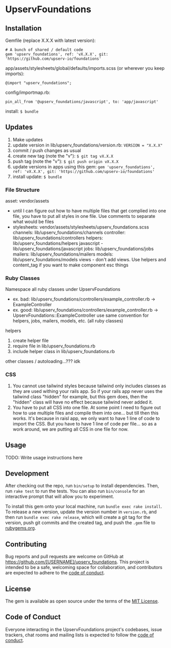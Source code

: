 # UpservFoundations

## Installation
Gemfile (replace X.X.X with latest version):
```
# A bunch of shared / default code
gem 'upserv_foundations', ref: 'vX.X.X', git: 'https://github.com/upserv-io/foundations'
```
app/assets/stylesheets/global/defaults/imports.scss (or wherever you keep imports):
```
@import "upserv_foundations";
```
config/importmap.rb:
```
pin_all_from '@upserv_foundations/javascript', to: 'app/javascript'
```
install: `$ bundle`

## Updates
1. Make updates
2. update version in lib/upserv_foundations/version.rb: `VERSION = "X.X.X"`
3. commit / push changes as usual
4. create new tag (note the "v"): `$ git tag vX.X.X`
5. push tag (note the "v"): `$ git push origin vX.X.X`
6. update versions in apps using this gem: `gem 'upserv_foundations', ref: 'vX.X.X', git: 'https://github.com/upserv-io/foundations'`
7. install update: `$ bundle`

### File Structure
asset: vendor/assets
 - until I can figure out how to have multiple files that get complied into one file, you have to put all styles in one file. Use comments to separate what would be files
 - stylesheets: vendor/assets/stylesheets/upserv_foundations.scss
channels: lib/upserv_foundations/channels
controller: lib/upserv_foundations/controllers
helpers: lib/upserv_foundations/helpers
javascript - lib/upserv_foundations/javascript
jobs: lib/upserv_foundations/jobs
mailers: lib/upserv_foundations/mailers
models: lib/upserv_foundations/models
views - don't add views. Use helpers and content_tag if you want to make component esc things

### Ruby Classes
Namespace all ruby classes under UpservFoundations
- ex. bad:  lib/upserv_foundations/controllers/example_controller.rb -> ExampleController
- ex. good:  lib/upserv_foundations/controllers/example_controller.rb -> UpservFoundations::ExampleController
use same convention for helpers, jobs, mailers, models, etc. (all ruby classes)

helpers
1. create helper file 
1. require file in lib/upserv_foundations.rb
1. include helper class in lib/upserv_foundations.rb

other classes / autoloading...??? idk

### CSS
1. You cannot use tailwind styles because tailwind only includes classes as they are used withing your rails app. So if your rails app never uses the tailwind class "hidden" for example, but this gem does, then the "hidden" class will have no effect because tailwind never added it.
1. You have to put all CSS into one file. At some point I need to figure out how to use multiple files and compile them into one... but till then this works. It's because in raisl app, we only want to have 1 line of code to import the CSS. But you have to have 1 line of code per file... so as a work around, we are putting all CSS in one file for now.

## Usage

TODO: Write usage instructions here

## Development

After checking out the repo, run `bin/setup` to install dependencies. Then, run `rake test` to run the tests. You can also run `bin/console` for an interactive prompt that will allow you to experiment.

To install this gem onto your local machine, run `bundle exec rake install`. To release a new version, update the version number in `version.rb`, and then run `bundle exec rake release`, which will create a git tag for the version, push git commits and the created tag, and push the `.gem` file to [rubygems.org](https://rubygems.org).

## Contributing

Bug reports and pull requests are welcome on GitHub at https://github.com/[USERNAME]/upserv_foundations. This project is intended to be a safe, welcoming space for collaboration, and contributors are expected to adhere to the [code of conduct](https://github.com/[USERNAME]/upserv_foundations/blob/master/CODE_OF_CONDUCT.md).

## License

The gem is available as open source under the terms of the [MIT License](https://opensource.org/licenses/MIT).

## Code of Conduct

Everyone interacting in the UpservFoundations project's codebases, issue trackers, chat rooms and mailing lists is expected to follow the [code of conduct](https://github.com/[USERNAME]/upserv_foundations/blob/master/CODE_OF_CONDUCT.md).

